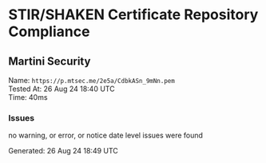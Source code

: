 # STIR/SHAKEN Certificate Repository Compliance

## Martini Security

Name: `https://p.mtsec.me/2e5a/CdbkASn_9mNn.pem`\
Tested At: 26 Aug 24 18:40 UTC\
Time: 40ms

### Issues

no warning, or error, or notice date level issues were found

Generated: 26 Aug 24 18:49 UTC